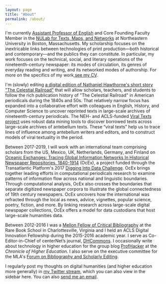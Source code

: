 ```yaml
---
layout: page
title: "About"
permalink: /about/
---
```


I'm currently [Assistant Professor of English](https://www.northeastern.edu/cssh/faculty/ryan-cordell/) and Core Founding Faculty Member in the [NULab for Texts, Maps, and Networks](http://www.northeastern.edu/nulab/) at Northeastern University in Boston, Massachusetts.  My scholarship focuses on the inextricable links between technologies of print production—both historical and contemporary—and the publics they can constitute. In particular, my work focuses on the technical, social, and literary operations of the nineteenth-century newspaper: its modes of circulation, its genres of everyday reading and writing, and its networked modes of authorship. For more on the specifics of my work,[see my CV](http://cv.ryancordell.org/).

I'm (slowly) editing [a digital edition of Nathaniel Hawthorne's short story "The Celestial Railroad"](http://celestialrailroad.org) that will allow scholars, teachers, and students to follow the rich publication history of "The Celestial Railroad" in American periodicals during the 1840s and 50s. That relatively narrow focus has expanded into a collaborative effort with colleagues in English, History, and Computer Science to uncover reprinted texts in large-scale archives of nineteenth-century periodicals. The NEH- and ACLS-funded [Viral Texts project](http://viraltexts.org) uses robust data mining tools to discover borrowed texts across large-scale archives of antebellum texts. These “viral texts” help us to trace lines of influence among antebellum writers and editors, and to construct models of viral textuality in the period.

Between 2017-2019, I will work with an international team comprising scholars from the US, Mexico, UK, Netherlands, Germany, and Finland on [Oceanic Exchanges: Tracing Global Information Networks In Historical Newspaper Repositories, 1840-1914](http://oceanicexchanges.org) (OcEx), a project funded through the Transatlantic Platform's 2017 [Digging Into Data Challenge](https://diggingintodata.org/awards/2016/project/oceanic-exchanges-tracing-global-information-networks-historical-newspaper). OcEx brings together leading efforts in computational periodicals research to examine patterns of information flow across national and linguistic boundaries. Through computational analysis, OcEx also crosses the boundaries that separate digitized newspaper corpora to illustrate the global connectedness of 19th century newspapers. OcEx uncovers how the international was refracted through the local as news, advice, vignettes, popular science, poetry, fiction, and more. By linking research across large-scale digital newspaper collections, OcEx offers a model for data custodians that host large-scale humanities data.

Between 2012-2016 I was a [Mellon Fellow of Critical Bibliography](http://www.rarebookschool.org/fellowships/mellon/) at the Rare Book School in Charlottesville, Virginia and I held an ACLS Digital Innovation Fellowship during the 2015-2016 academic year. I serve as Co-Editor-in-Chief of centerNet’s journal, [DHCommons](http://dhcommons.org). I occasionally write about technology in higher education for the group blog [ProfHacker](http://chronicle.com/blogAuthor/ProfHacker/27/Ryan-Cordell/254/) at the *Chronicle of Higher Education*. I also serve on the executive committee for the MLA's [Forum on Bibliography and Scholarly Editing](https://mla.hcommons.org/groups/bibliography-and-scholarly-editing/). 

I regularly post my thoughts on digital humanities (and higher education more generally) in [my Twitter stream](http://twitter.com/ryancordell), which you can also view in the sidebar here. You can also [send me an email](mailto:rccordell@gmail.com).
